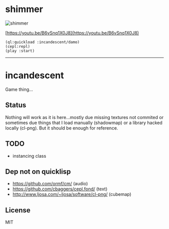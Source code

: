 # shimmer

![shimmer](http://i3.ytimg.com/vi/B6vSnq1X0J8/hqdefault.jpg)


[https://youtu.be/B6vSnq1X0J8](https://youtu.be/B6vSnq1X0J8)


```
(ql:quickload :incandescent/damo)
(cepl:repl)
(play :start)
```

---
# incandescent

Game thing...

## Status

Nothing will work as it is here...mostly due missing textures not commited or sometimes due things that I load manually (shadowmap) or a library hacked locally (cl-png). But it should be enough for reference.

## TODO

* instancing class

## Dep not on quicklisp

* https://github.com/ormf/cm/ (audio)
* https://github.com/cbaggers/cepl.fond/ (text)
* http://www.ljosa.com/~ljosa/software/cl-png/ (cubemap)

## License

MIT

